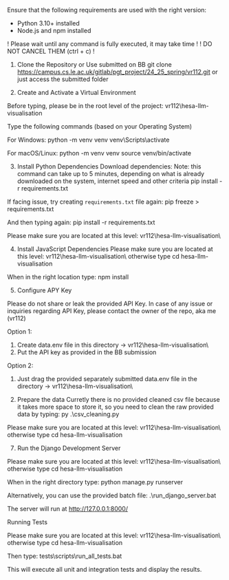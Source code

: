 Ensure that the following requirements are used with the right version:
- Python 3.10+ installed
- Node.js and npm installed

! Please wait until any command is fully executed, it may take time !
! DO NOT CANCEL THEM (ctrl + c) !

1. Clone the Repository or Use submitted on BB
git clone https://campus.cs.le.ac.uk/gitlab/pgt_project/24_25_spring/vr112.git
or just access the submitted folder


2. Create and Activate a Virtual Environment

Before typing, please be in the root level of the project: vr112\hesa-llm-visualisation

Type the following commands (based on your Operating System)

For Windows:
python -m venv venv
venv\Scripts\activate

For macOS/Linux:
python -m venv venv
source venv/bin/activate


3. Install Python Dependencies
Download dependencies:
Note: this command can take up to 5 minutes, depending on what is already downloaded on the system, internet speed and other criteria
pip install -r requirements.txt

If facing issue, try creating `requirements.txt` file again:
pip freeze > requirements.txt

And then typing again:
pip install -r requirements.txt

Please make sure you are located at this level:
vr112\hesa-llm-visualisation\


4. Install JavaScript Dependencies
Please make sure you are located at this level:
vr112\hesa-llm-visualisation\ otherwise type cd hesa-llm-visualisation 

When in the right location type:
npm install


5. Configure APY Key

Please do not share or leak the provided API Key. In case of any issue or inquiries regarding API Key, please contact the owner of the repo, aka me (vr112)

Option 1:
1. Create data.env file in this directory -> vr112\hesa-llm-visualisation\
2. Put the API key as provided in the BB submission

Option 2:
1. Just drag the provided separately submitted data.env file in the directory -> vr112\hesa-llm-visualisation\


6. Prepare the data
Curretly there is no provided cleaned csv file because it takes more space to store it, so you need to clean the raw provided data by typing:
py .\csv_cleaning.py

Please make sure you are located at this level:
vr112\hesa-llm-visualisation\ otherwise type cd hesa-llm-visualisation 


7. Run the Django Development Server

Please make sure you are located at this level:
vr112\hesa-llm-visualisation\ otherwise type cd hesa-llm-visualisation 

When in the right directory type:
python manage.py runserver

Alternatively, you can use the provided batch file:
.\run_django_server.bat

The server will run at http://127.0.0.1:8000/




Running Tests

Please make sure you are located at this level:
vr112\hesa-llm-visualisation\ otherwise type cd hesa-llm-visualisation 

Then type:
tests\scripts\run_all_tests.bat

This will execute all unit and integration tests and display the results.
